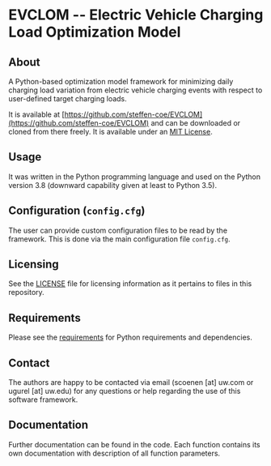 # EVCLOM -- Electric Vehicle Charging Load Optimization Model

## About

A Python-based optimization model framework for minimizing daily charging load variation from electric vehicle charging events with respect to user-defined target charging loads.

It is available at [https://github.com/steffen-coe/EVCLOM](https://github.com/steffen-coe/EVCLOM) and can be downloaded or cloned from there freely. It is available under an [MIT License](LICENSE).

## Usage

It was written in the Python programming language and used on the Python version 3.8 (downward capability given at least to Python 3.5).

## Configuration (`config.cfg`)

The user can provide custom configuration files to be read by the framework. This is done via the main configuration file `config.cfg`.

## Licensing

See the [LICENSE](LICENSE) file for licensing information as it pertains to
files in this repository.

## Requirements

Please see the [requirements](requirements.txt) for Python requirements and dependencies.

## Contact

The authors are happy to be contacted via email (scoenen [at] uw.com or ugurel [at] uw.edu) for any questions or help regarding the use of this software framework.

## Documentation

Further documentation can be found in the code. Each function contains its own documentation with description of all function parameters.
